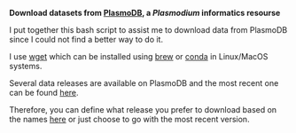 **Download datasets from [PlasmoDB](https://plasmodb.org), a *Plasmodium* informatics resourse**

I put together this bash script to assist me to download data from PlasmoDB
since I could not find a better way to do it.

I use [wget](https://www.gnu.org/software/wget/) which can be installed using [brew](https://formulae.brew.sh/formula/wget)
or [conda](https://anaconda.org/anaconda/wget) in Linux/MacOS systems.

Several data releases are available on PlasmoDB and the most recent one can be
found [here](https://plasmodb.org/plasmo/app/downloads/Current_Release/).

Therefore, you can define what release you prefer to download based on the
names [here](https://plasmodb.org/plasmo/app/downloads/) or just choose to
go with the most recent version.
